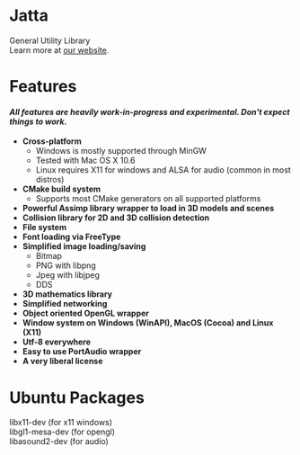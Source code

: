 Jatta
=====

General Utility Library<br>
Learn more at [our website](http://jatta.zethes.com/).

Features
=====

<h4><i>All features are heavily work-in-progress and experimental. Don't expect things to work.</i></h4>

* <b>Cross-platform</b>
  * Windows is mostly supported through MinGW
  * Tested with Mac OS X 10.6
  * Linux requires X11 for windows and ALSA for audio (common in most distros)
* <b>CMake build system</b>
  * Supports most CMake generators on all supported platforms
* <b>Powerful Assimp library wrapper to load in 3D models and scenes</b>
* <b>Collision library for 2D and 3D collision detection</b>
* <b>File system</b>
* <b>Font loading via FreeType</b>
* <b>Simplified image loading/saving</b>
  * Bitmap
  * PNG with libpng
  * Jpeg with libjpeg
  * DDS
* <b>3D mathematics library</b>
* <b>Simplified networking</b>
* <b>Object oriented OpenGL wrapper</b>
* <b>Window system on Windows (WinAPI), MacOS (Cocoa) and Linux (X11)</b>
* <b>Utf-8 everywhere</b>
* <b>Easy to use PortAudio wrapper</b>
* <b>A very liberal license</b>

Ubuntu Packages
=====
libx11-dev (for x11 windows)<br>
libgl1-mesa-dev (for opengl)<br>
libasound2-dev (for audio)
